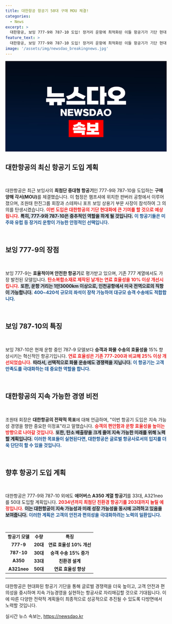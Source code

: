 ```yaml
---
title: 대한항공 항공기 50대 구매 MOU 체결!
categories:
  - News
excerpt: >
  대한항공, 보잉 777-9와 787-10 도입! 장거리 운항에 최적화된 이들 항공기가 기단 현대화를 이끌며 승객 편의와 지속가능 경영을 도모한다. 클릭해 더 알아보세요!
feature_text: >
  대한항공, 보잉 777-9와 787-10 도입! 장거리 운항에 최적화된 이들 항공기가 기단 현대화를 이끌며 승객 편의와 지속가능 경영을 도모한다. 클릭해 더 알아보세요!
image: '/assets/img/newsdao_breakingnews.jpg'
---
```


<p><img src="/assets/img/newsdao_breakingnews.jpg" alt="implanttips 속보" /></p>

<h2 data-ke-size="size26">대한항공의 최신 항공기 도입 계획</h2>  

<p data-ke-size="size16">&nbsp;</p>

<p>대한항공은 최근 보잉사의 <strong>최첨단 중대형 항공기</strong>인 777-9와 787-10을 도입하는 <strong>구매 양해 각서(MOU)</strong>를 체결했습니다. 이 협정은 햄프셔에 위치한 판버러 공항에서 이루어졌으며, 조원태 한진그룹 회장과 스테파니 포프 보잉 상용기 부문 사장이 참석하여 그 의의를 탄생시켰습니다. <b><span style="color: #ee2323;">이번 도입은 대한항공의 기단 현대화에 큰 기여를 할 것으로 예상됩니다.</span></b> <b><span style="background-color: #21538527;">특히, 777-9와 787-10은 중추적인 역할을 하게 될 것입니다.</span></b> <b><span style="color: #1a5490;">이 항공기들은 미주와 유럽 등 장거리 운항이 가능한 안정적인 선택입니다.</span></b></p>

<p data-ke-size="size16">&nbsp;</p>

<h2 data-ke-size="size26">보잉 777-9의 장점</h2>

<p data-ke-size="size16">&nbsp;</p>

<p>보잉 777-9는 <strong>효율적이며 안전한 항공기</strong>로 평가받고 있으며, 기존 777 계열에서도 가장 발전된 모델입니다. <b><span style="color: #ee2323;">탄소복합소재로 제작된 날개는 연료 효율성을 10% 이상 개선시킵니다.</span></b> <b><span style="background-color: #21538527;">또한, 운항 거리는 1만3000km 이상으로, 인천공항에서 미국 전역으로의 직항이 가능합니다.</span></b> <b><span style="color: #1a5490;">400~420석 규모의 좌석이 장착 가능하여 대규모 승객 수송에도 적합합니다.</span></b></p>

<p data-ke-size="size16">&nbsp;</p>

<h2 data-ke-size="size26">보잉 787-10의 특징</h2>

<p data-ke-size="size16">&nbsp;</p>

<p>보잉 787-10은 현재 운항 중인 787-9 모델보다 <strong>승객과 화물 수송의 효율성을</strong> 15% 향상시키는 혁신적인 항공기입니다. <b><span style="color: #ee2323;">연료 효율성은 기존 777-200과 비교해 25% 이상 개선되었습니다.</span></b> <b><span style="background-color: #21538527;">따라서, 선택적으로 화물 운송에도 경쟁력을 지닙니다.</span></b> <b><span style="color: #1a5490;">이 항공기는 고객 만족도를 극대화하는 데 중요한 역할을 합니다.</span></b></p>

<p data-ke-size="size16">&nbsp;</p>

<h2 data-ke-size="size26">대한항공의 지속 가능한 경영 비전</h2>

<p data-ke-size="size16">&nbsp;</p>

<p>조원태 회장은 <strong>대한항공의 전략적 목표</strong>에 대해 언급하며, "이번 항공기 도입은 지속 가능성 경영을 향한 중요한 이정표"라고 말했습니다. <b><span style="color: #ee2323;">승객의 편안함과 운항 효율성을 높이는 방향으로 나아갈 것입니다.</span></b> <b><span style="background-color: #21538527;">또한, 탄소 배출량을 크게 줄여 지속 가능한 미래를 위해 노력할 계획입니다.</span></b> <b><span style="color: #1a5490;">이러한 목표들이 실현된다면, 대한항공은 글로벌 항공사로서의 입지를 더욱 단단히 할 수 있을 것입니다.</span></b></p>

<p data-ke-size="size16">&nbsp;</p>

<h2 data-ke-size="size26">향후 항공기 도입 계획</h2>

<p data-ke-size="size16">&nbsp;</p>

<p>대한항공은 777-9와 787-10 외에도 <strong>에어버스 A350 계열 항공기</strong>를 33대, A321neo를 50대 도입할 계획입니다. <b><span style="color: #ee2323;">2034년까지 최첨단 친환경 항공기를 203대까지 늘릴 예정입니다.</span></b> <b><span style="background-color: #21538527;">이는 대한항공이 지속 가능성과 미래 성장 가능성을 동시에 고려하고 있음을 보여줍니다.</span></b> <b><span style="color: #1a5490;">이러한 계획은 고객의 안전과 편의성을 극대화하려는 노력의 일환입니다.</span></b></p>

<p data-ke-size="size16">&nbsp;</p>

<table style="width:100%; border-collapse:collapse;">
<tr>
<td style="text-align: center; height: 17px;"><b>항공기 모델</b></td>
<td style="text-align: center; height: 17px;"><b>수량</b></td>
<td style="text-align: center; height: 17px;"><b>특징</b></td>
</tr>
<tr>
<td style="text-align: center; height: 17px;"><b>777-9</b></td>
<td style="text-align: center; height: 17px;"><b>20대</b></td>
<td style="text-align: center; height: 17px;"><b>연료 효율성 10% 개선</b></td>
</tr>
<tr>
<td style="text-align: center; height: 17px;"><b>787-10</b></td>
<td style="text-align: center; height: 17px;"><b>30대</b></td>
<td style="text-align: center; height: 17px;"><b>승객 수송 15% 증가</b></td>
</tr>
<tr>
<td style="text-align: center; height: 17px;"><b>A350</b></td>
<td style="text-align: center; height: 17px;"><b>33대</b></td>
<td style="text-align: center; height: 17px;"><b>친환경 설계</b></td>
</tr>
<tr>
<td style="text-align: center; height: 17px;"><b>A321neo</b></td>
<td style="text-align: center; height: 17px;"><b>50대</b></td>
<td style="text-align: center; height: 17px;"><b>연료 효율성 향상</b></td>
</tr>
</table>

<hr>

<p data-ke-size="size16">대한항공은 현대화된 항공기 기단을 통해 글로벌 경쟁력을 더욱 높이고, 고객 안전과 편의성을 중시하며 지속 가능경영을 실현하는 항공사로 자리매김할 것으로 기대됩니다. 이에 따른 다양한 전략적 계획들이 최종적으로 성공적으로 추진될 수 있도록 다방면에서 노력할 것입니다.</p>
실시간 뉴스 속보는, <a href="https://newsdao.kr" rel="dofollow">https://newsdao.kr</a>


